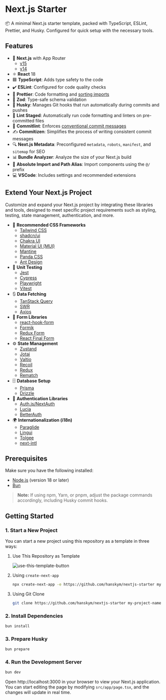 # Next.js Starter

📦 A minimal Next.js starter template, packed with TypeScript, ESLint, Prettier, and Husky. Configured for quick setup with the necessary tools.

## Features

- 🚀 **Next.js** with App Router
  - [v15](https://github.com/hanskym/nextjs-starter)
  - [v14](https://github.com/hanskym/nextjs-starter/tree/v14)
- ⚛️ **React** 18
- 🟦 **TypeScript**: Adds type safety to the code
- ✔️ **ESLint**: Configured for code quality checks
- 💅 **Prettier**: Code formatting and [sorting imports](https://github.com/IanVS/prettier-plugin-sort-imports)
- 🧩 **Zod**: Type-safe schema validation
- 🐶 **Husky**: Manages Git hooks that run automatically during commits and pushes
- 🔄 **Lint Staged**: Automatically run code formatting and linters on pre-committed files
- 📝 **Commitlint**: Enforces [conventional commit messages](https://www.conventionalcommits.org/en/v1.0.0/)
- ✍️ **Commitizen**: Simplifies the process of writing consistent commit messages
- 🔍 **Next.js Metadata**: Preconfigured `metadata`, `robots`, `manifest`, and `sitemap` for SEO
- 📊 **Bundle Analyzer**: Analyze the size of your Next.js build
- 📁 **Absolute Import and Path Alias**: Import components using the `@/` prefix
- 💻 **VSCode**: Includes settings and recommended extensions

## Extend Your Next.js Project

Customize and expand your Next.js project by integrating these libraries and tools, designed to meet specific project requirements such as styling, testing, state management, authentication, and more.

- 🎨 **Recommended CSS Frameworks**
  - [Tailwind CSS](https://tailwindcss.com)
  - [shadcn/ui](https://ui.shadcn.com)
  - [Chakra UI](https://www.chakra-ui.com)
  - [Material UI (MUI)](https://mui.com)
  - [Mantine](https://mantine.dev)
  - [Panda CSS](https://panda-css.com)
  - [Ant Design](https://ant.design)
- 🧪 **Unit Testing**
  - [Jest](https://jestjs.io)
  - [Cypress](https://www.cypress.io)
  - [Playwright](https://playwright.dev)
  - [Vitest](https://vitest.dev)
- 🔃 **Data Fetching**
  - [TanStack Query](https://tanstack.com/query/latest)
  - [SWR](https://swr.vercel.app)
  - [Axios](https://axios-http.com)
- 📑 **Form Libraries**
  - [react-hook-form](https://react-hook-form.com)
  - [Formik](https://formik.org/)
  - [Redux Form](https://redux-form.com)
  - [React Final Form](https://final-form.org/react)
- ⚙️ **State Management**
  - [Zustand](https://zustand.docs.pmnd.rs)
  - [Jotai](https://jotai.org)
  - [Valtio](https://valtio.dev)
  - [Recoil](https://recoiljs.org)
  - [Redux](https://redux.js.org)
  - [Rematch](https://rematchjs.org)
- 🗄️ **Database Setup**
  - [Prisma](https://www.prisma.io)
  - [Drizzle](https://orm.drizzle.team)
- 🔐 **Authentication Libraries**
  - [Auth.js/NextAuth](https://authjs.dev)
  - [Lucia](https://lucia-auth.com)
  - [BetterAuth](https://www.better-auth.com)
- 🌍 **Internationalization (i18n)**
  - [Paraglide](https://inlang.com/m/osslbuzt/paraglide-next-i18n)
  - [Lingui](https://lingui.dev)
  - [Tolgee](https://tolgee.io/apps-integrations/next)
  - [next-intl](https://next-intl.dev)

## Prerequisites

Make sure you have the following installed:

- [Node.js](https://nodejs.org) (version 18 or later)
- [Bun](https://bun.sh)

> **Note:** If using npm, Yarn, or pnpm, adjust the package commands accordingly, including Husky commit hooks.

## Getting Started

### 1. Start a New Project

You can start a new project using this repository as a template in three ways:

1. Use This Repository as Template

   ![use-this-template-button](https://i.imgur.com/XO4Wntx.png)

2. Using `create-next-app`

   ```bash
   npx create-next-app -e https://github.com/hanskym/nextjs-starter my-project-name --use-bun # npm | pnpm | yarn
   ```

3. Using Git Clone

   ```bash
   git clone https://github.com/hanskym/nextjs-starter my-project-name
   ```

### 2. Install Dependencies

```bash
bun install
```

### 3. Prepare Husky

```bash
bun prepare
```

### 4. Run the Development Server

```bash
bun dev
```

Open http://localhost:3000 in your browser to view your Next.js application. You can start editing the page by modifying `src/app/page.tsx`, and the changes will update in real time.
